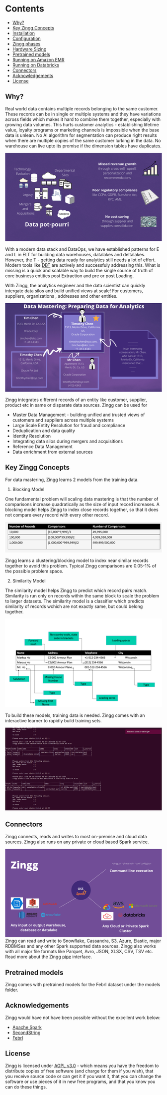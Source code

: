 # Contents
- [Why?](#why?)
- [Key Zingg Concepts](#key-zingg-concepts)
- [Installation](docs/installation.md)
- [Configuration](docs/configuration.md)
- [Zingg phases](docs/running.md)
- [Hardware Sizing](docs/hardware-sizing.md)
- [Pretrained models](#pretrained-models)
- [Running on Amazon EMR](docs/aws.md)
- [Running on Databricks](docs/databricks.md)
- [Connectors](docs/pipes.md)
- [Acknowledgements](#acknowledgements)
- [License](#license)

## Why?

Real world data contains multiple records belonging to the same customer. These records can be in single or multiple systems and they have variations across fields which makes it hard to combine them together, especially with growing data volumes. This hurts customer analytics - establishing lifetime value, loyalty programs or marketing channels is impossible when the base data is unlean. No AI algorithm for segmentation can produce right results when there are multiple copies of the same customer lurking in the data. No warehouse can live upto its promise if the dimension tables have duplicates. 

![data silos](assets/dataSilos.png)

With a modern data stack and DataOps, we have established patterns for E and L in ELT for  building data warehouses, datalakes and deltalakes. However, the T - getting data ready for analytics still needs a lot of effort. Modern tools like [DBT](https://www.getdbt.com) are actively and successfuly addressing this. What is missing is a quick and scalable way to build the single source of truth of core business entities post Extraction and pre or post Loading. 

With Zingg, the analytics engineer and the data scientist can quickly intergate data silos and build unified views at scale! For customers, suppliers, organizations , addresses and other entities.

![# Zingg - Data Mastering At Scale with ML](/assets/dataMastering.png)

  Zingg integrates different records of an entity like customer, supplier, product etc in same or disparate data sources. Zingg can be used for

- Master Data Management - building unified and trusted views of customers and suppliers across multiple systems
- Large Scale Entity Resolution for fraud and compliance
- Deduplication and data quality
- Identity Resolution 
- Integrating data silos during mergers and acquisitions
- Reference Data Management
- Data enrichment from external sources

## Key Zingg Concepts

For data mastering, Zingg learns 2 models from the training data. 

1. Blocking Model

One fundamental problem will scaling data mastering is that the number of comparisons increase quadratically as the size of input record increases. A blocking model helps Zingg to index close records together, so that it does not compare every record with every other record. 

![Data Mastering At Scale](/assets/fuzzymatchingcomparisons.jpg)

Zingg learns a clustering/blocking model to index near similar records together to avoid this problem. Typical Zingg comparisons are 0.05-1% of the possible problem space.


2. Similarity Model 

The similarity model helps Zingg to predict which record pairs match. Similarity is run only on records within the same block to scale the problem to larger datasets. The similarity model is a classifier which predicts similarity of records wchich are not exactly same, but could belong together.

![Fuzzy matching comparisons](/assets/dataMatching.jpg) 

To build these models, training data is needed. Zingg comes with an interactive learner to rapidly build training sets. 

![Shows records and asks user to mark yes, no, cant say on the cli.](assets/label2.gif) 

## Connectors

Zingg connects, reads and writes to most on-premise and cloud data sources. Zingg also runs on any private or cloud based Spark service. 

![zinggConnectors](assets/zinggOSS.png)
Zingg can read and write to Snowflake, Cassandra, S3, Azure, Elastic, major RDBMSes and any other Spark supported data sources. Zingg also works with all major file formats like Parquet, Avro, JSON, XLSX, CSV, TSV etc. Read more about the Zingg [pipe](docs/pipe.md) interface.  


## Pretrained models

Zingg comes with pretrained models for the Febrl dataset under the models folder.

## Acknowledgements

Zingg would have not have been possible without the excellent work below:
- [Apache Spark](https://spark.apache.org)
- [SecondString](http://secondstring.sourceforge.net/)
- [Febrl](http://users.cecs.anu.edu.au/~Peter.Christen/Febrl/febrl-0.3/febrldoc-0.3/)

## License

Zingg is licensed under [AGPL v3.0](https://www.gnu.org/licenses/agpl-3.0.en.html) - which means you have the freedom to distribute copies of free software (and charge for them if you wish), that you receive source code or can get it if you want it, that you can change the software or use pieces of it in new free programs, and that you know you can do these things.

